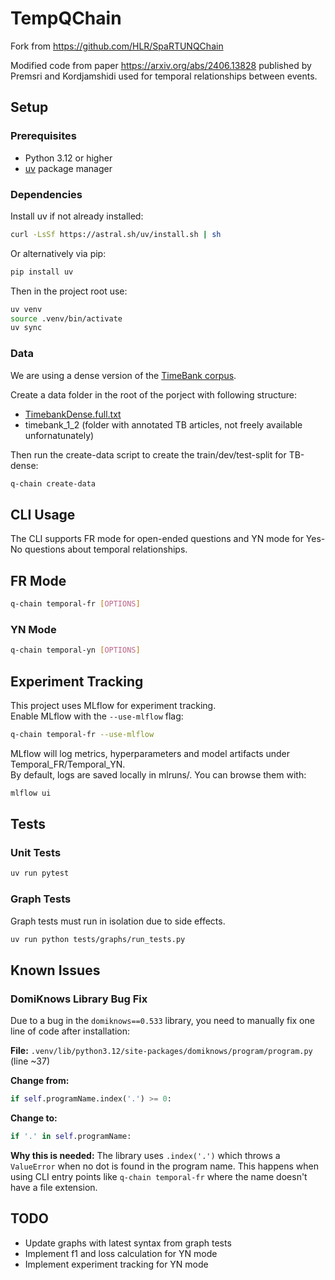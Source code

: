 # TempQChain



Fork from https://github.com/HLR/SpaRTUNQChain

Modified code from paper https://arxiv.org/abs/2406.13828 published by Premsri and Kordjamshidi used for temporal relationships between events.



## Setup

### Prerequisites
- Python 3.12 or higher
- [uv](https://docs.astral.sh/uv/) package manager

### Dependencies
Install uv if not already installed:
```bash
curl -LsSf https://astral.sh/uv/install.sh | sh
```
Or alternatively via pip:
```bash
pip install uv
```
Then in the project root use:
```bash
uv venv
source .venv/bin/activate
uv sync
```
### Data
We are using a dense version of the [TimeBank corpus](https://aclanthology.org/P14-2082/). 

Create a data folder in the root of the porject with following structure:
- [TimebankDense.full.txt](https://www.usna.edu/Users/cs/nchamber/caevo/TimebankDense.full.txt)
- timebank_1_2 (folder with annotated TB articles, not freely available unfornatunately)

Then run the create-data script to create the train/dev/test-split for TB-dense:
```bash
q-chain create-data
```


## CLI Usage

The CLI supports FR mode for open-ended questions and YN mode for Yes-No questions about temporal relationships.

## FR Mode
```bash
q-chain temporal-fr [OPTIONS]
```

### YN Mode
```bash
q-chain temporal-yn [OPTIONS]
```

## Experiment Tracking

This project uses MLflow for experiment tracking.  
Enable MLflow with the `--use-mlflow` flag:
```bash
q-chain temporal-fr --use-mlflow
```
MLflow will log metrics, hyperparameters and model artifacts 
under Temporal_FR/Temporal_YN.<br>
By default, logs are saved locally in mlruns/. 
You can browse them with:
```bash
mlflow ui
```

## Tests
### Unit Tests

```bash
uv run pytest
```
### Graph Tests
Graph tests must run in isolation due to side effects.
```bash
uv run python tests/graphs/run_tests.py
```

## Known Issues

### DomiKnows Library Bug Fix

Due to a bug in the `domiknows==0.533` library, you need to manually fix one line of code after installation:

**File:** `.venv/lib/python3.12/site-packages/domiknows/program/program.py` (line ~37)

**Change from:**
```python
if self.programName.index('.') >= 0:
```

**Change to:**
```python
if '.' in self.programName:
```

**Why this is needed:** The library uses `.index('.')` which throws a `ValueError` when no dot is found in the program name. This happens when using CLI entry points like `q-chain temporal-fr` where the name doesn't have a file extension.

## TODO
- Update graphs with latest syntax from graph tests
- Implement f1 and loss calculation for YN mode
- Implement experiment tracking for YN mode